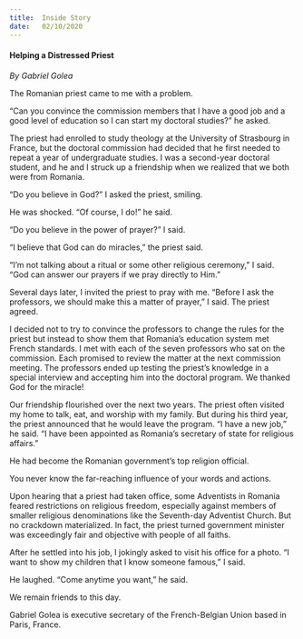 ```yaml
---
title:  Inside Story
date:   02/10/2020
---
```


#### Helping a Distressed Priest

_By Gabriel Golea_

The Romanian priest came to me with a problem.

“Can you convince the commission members that I have a good job and a good level of education so I can start my doctoral studies?” he asked.

The priest had enrolled to study theology at the University of Strasbourg in France, but the doctoral commission had decided that he first needed to repeat a year of undergraduate studies. I was a second-year doctoral student, and he and I struck up a friendship when we realized that we both were from Romania.

“Do you believe in God?” I asked the priest, smiling.

He was shocked. “Of course, I do!” he said.

“Do you believe in the power of prayer?” I said. 

“I believe that God can do miracles,” the priest said.

“I’m not talking about a ritual or some other religious ceremony,” I said. “God can answer our prayers if we pray directly to Him.”

Several days later, I invited the priest to pray with me. “Before I ask the professors, we should make this a matter of prayer,” I said. The priest agreed.

I decided not to try to convince the professors to change the rules for the priest but instead to show them that Romania’s education system met French standards. I met with each of the seven professors who sat on the commission. Each promised to review the matter at the next commission meeting. The professors ended up testing the priest’s knowledge in a special interview and accepting him into the doctoral program. We thanked God for the miracle!

Our friendship flourished over the next two years. The priest often visited my home to talk, eat, and worship with my family. But during his third year, the priest announced that he would leave the program. “I have a new job,” he said. “I have been appointed as Romania’s secretary of state for religious affairs.”

He had become the Romanian government’s top religion official.

You never know the far-reaching influence of your words and actions. 

Upon hearing that a priest had taken office, some Adventists in Romania feared restrictions on religious freedom, especially against members of smaller religious denominations like the Seventh-day Adventist Church. But no crackdown materialized. In fact, the priest turned government minister was exceedingly fair and objective with people of all faiths.

After he settled into his job, I jokingly asked to visit his office for a photo. “I want to show my children that I know someone famous,” I said.

He laughed. “Come anytime you want,” he said. 

We remain friends to this day.

Gabriel Golea is executive secretary of the French-Belgian Union based in Paris, France.